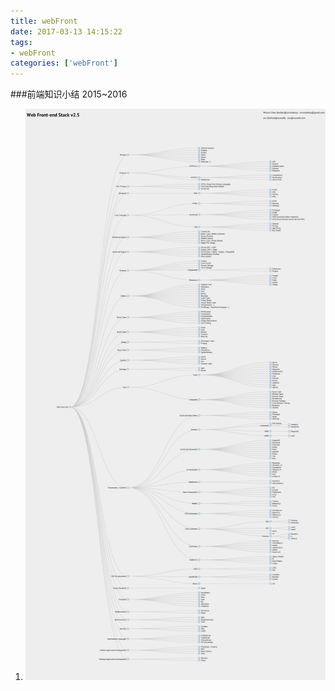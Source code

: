 ```yaml
---
title: webFront
date: 2017-03-13 14:15:22
tags:  
- webFront
categories: ['webFront']
---
```

###前端知识小结 2015~2016
<!-- more -->
 1. ![webFront(2015~2016)](/img/WebF.png "webFront(2015~2016)")